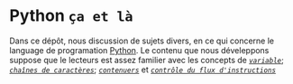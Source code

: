 # Python `ça et là`

Dans ce dépôt, nous discussion de sujets divers, en ce qui concerne le language de programation [Python](https://www.python.org/).
Le contenu que nous déveleppons suppose que le lecteurs est assez familier avec les concepts de [*`variable`*](https://github.com/gabayae/bases_de_programmation_python-cahiers-virtuels-de-cours/blob/main/01.Variables_et_affectations.ipynb);
[*`chaînes de caractères`*](https://github.com/gabayae/bases_de_programmation_python-cahiers-virtuels-de-cours/blob/main/02-Cha%C3%AEnes_de_caract%C3%A8res.ipynb); 
[*`contenuers`*](https://github.com/gabayae/bases_de_programmation_python-cahiers-virtuels-de-cours/blob/main/03.Objets_it%C3%A9rables_ou_conteneurs.ipynb)
et [*`contrôle du flux d'instructions`*](https://github.com/gabayae/bases_de_programmation_python-cahiers-virtuels-de-cours/blob/main/04.Contr%C3%B4le_du_flux_d_instructions.ipynb)
